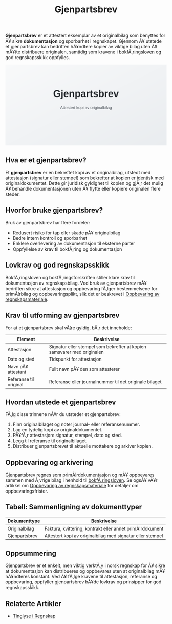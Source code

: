 ﻿---
title: "Gjenpartsbrev"
meta_title: "Gjenpartsbrev"
meta_description: '**Gjenpartsbrev** er et attestert eksemplar av et originalbilag som benyttes for Ã¥ sikre **dokumentasjon** og sporbarhet i regnskapet. Gjennom Ã¥ utstede et gj...'
slug: gjenpartsbrev
type: blog
layout: pages/single
---

**Gjenpartsbrev** er et attestert eksemplar av et originalbilag som benyttes for Ã¥ sikre **dokumentasjon** og sporbarhet i regnskapet. Gjennom Ã¥ utstede et gjenpartsbrev kan bedriften hÃ¥ndtere kopier av viktige bilag uten Ã¥ mÃ¥tte distribuere originalen, samtidig som kravene i [bokfÃ¸ringsloven](/blogs/regnskap/hva-er-bokforingsloven "Hva er BokfÃ¸ringsloven? Krav, regler og veiledning") og god regnskapsskikk oppfylles.

![Gjenpartsbrev](gjenpartsbrev-image.svg)

## Hva er et gjenpartsbrev?

Et **gjenpartsbrev** er en bekreftet kopi av et originalbilag, utstedt med attestasjon (signatur eller stempel) som bekrefter at kopien er identisk med originaldokumentet. Dette gir juridisk gyldighet til kopien og gjÃ¸r det mulig Ã¥ behandle dokumentasjonen uten Ã¥ flytte eller kopiere originalen flere steder.

## Hvorfor bruke gjenpartsbrev?

Bruk av gjenpartsbrev har flere fordeler:

* Redusert risiko for tap eller skade pÃ¥ originalbilag
* Bedre intern kontroll og sporbarhet
* Enklere overlevering av dokumentasjon til eksterne parter
* Oppfyllelse av krav til bokfÃ¸ring og dokumentasjon

## Lovkrav og god regnskapsskikk

BokfÃ¸ringsloven og bokfÃ¸ringsforskriften stiller klare krav til dokumentasjon av regnskapsbilag. Ved bruk av gjenpartsbrev mÃ¥ bedriften sikre at attestasjon og oppbevaring fÃ¸lger bestemmelsene for primÃ¦rbilag og oppbevaringsplikt, slik det er beskrevet i [Oppbevaring av regnskapsmateriale](/blogs/regnskap/oppbevaring-av-regnskapsmateriale "Oppbevaring av Regnskapsmateriale - Krav, Frister og Beste Praksis i Norge").

## Krav til utforming av gjenpartsbrev

For at et gjenpartsbrev skal vÃ¦re gyldig, bÃ¸r det inneholde:

| Element                | Beskrivelse                                                               |
|------------------------|---------------------------------------------------------------------------|
| Attestasjon            | Signatur eller stempel som bekrefter at kopien samsvarer med originalen    |
| Dato og sted           | Tidspunkt for attestasjon                                                  |
| Navn pÃ¥ attestant      | Fullt navn pÃ¥ den som attesterer                                          |
| Referanse til original | Referanse eller journalnummer til det originale bilaget                    |

## Hvordan utstede et gjenpartsbrev

FÃ¸lg disse trinnene nÃ¥r du utsteder et gjenpartsbrev:

1. Finn originalbilaget og noter journal- eller referansenummer.
2. Lag en tydelig kopi av originaldokumentet.
3. PÃ¥fÃ¸r attestasjon: signatur, stempel, dato og sted.
4. Legg til referanse til originalbilaget.
5. Distribuer gjenpartsbrevet til aktuelle mottakere og arkiver kopien.

## Oppbevaring og arkivering

Gjenpartsbrev regnes som primÃ¦rdokumentasjon og mÃ¥ oppbevares sammen med Ã¸vrige bilag i henhold til [bokfÃ¸ringsloven](/blogs/regnskap/hva-er-bokforingsloven "Hva er BokfÃ¸ringsloven? Krav, regler og veiledning"). Se ogsÃ¥ vÃ¥r artikkel om [Oppbevaring av regnskapsmateriale](/blogs/regnskap/oppbevaring-av-regnskapsmateriale "Oppbevaring av Regnskapsmateriale - Krav, Frister og Beste Praksis i Norge") for detaljer om oppbevaringsfrister.

## Tabell: Sammenligning av dokumenttyper

| Dokumenttype    | Beskrivelse                                          |
|-----------------|------------------------------------------------------|
| Originalbilag   | Faktura, kvittering, kontrakt eller annet primÃ¦rdokument |
| Gjenpartsbrev   | Attestert kopi av originalbilag med signatur eller stempel |

## Oppsummering

Gjenpartsbrev er et enkelt, men viktig verktÃ¸y i norsk regnskap for Ã¥ sikre at dokumentasjon kan distribueres og oppbevares uten at originalbilag mÃ¥ hÃ¥ndteres konstant. Ved Ã¥ fÃ¸lge kravene til attestasjon, referanse og oppbevaring, oppfyller gjenpartsbrev bÃ¥de lovkrav og prinsipper for god regnskapsskikk.

## Relaterte Artikler

* [Tinglyse i Regnskap](/blogs/regnskap/tinglyse "Tinglyse i Regnskap: En Guide til Tinglysing")



